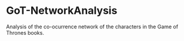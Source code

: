 # GoT-NetworkAnalysis
Analysis of the co-ocurrence network of the characters in the Game of Thrones books.
